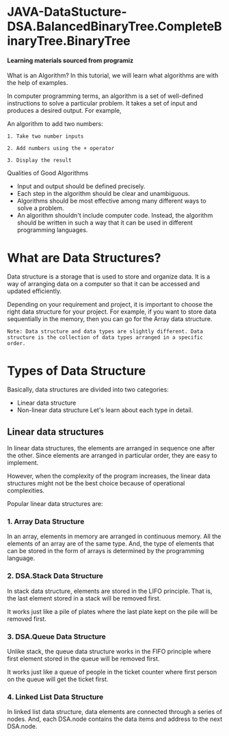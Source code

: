 # JAVA-DataStucture-DSA.BalancedBinaryTree.CompleteBinaryTree.BinaryTree
#### Learning materials sourced from programiz

What is an Algorithm?
In this tutorial, we will learn what algorithms are with the help of examples.

In computer programming terms, an algorithm is a set of well-defined instructions to solve a particular problem. It takes a set of input and produces a desired output. For example,

An algorithm to add two numbers:

    1. Take two number inputs
    
    2. Add numbers using the + operator
    
    3. Display the result
Qualities of Good Algorithms
- Input and output should be defined precisely.
- Each step in the algorithm should be clear and unambiguous.
- Algorithms should be most effective among many different ways to solve a problem.
- An algorithm shouldn't include computer code. Instead, the algorithm should be written in such a way that it can be used in different programming languages.

# What are Data Structures?
Data structure is a storage that is used to store and organize data. It is a way of arranging data on a computer so that it can be accessed and updated efficiently.

Depending on your requirement and project, it is important to choose the right data structure for your project. For example, if you want to store data sequentially in the memory, then you can go for the Array data structure.
    
    Note: Data structure and data types are slightly different. Data structure is the collection of data types arranged in a specific order.

# Types of Data Structure
Basically, data structures are divided into two categories:

- Linear data structure
- Non-linear data structure
Let's learn about each type in detail.
 ## Linear data structures
In linear data structures, the elements are arranged in sequence one after the other. Since elements are arranged in particular order, they are easy to implement.

However, when the complexity of the program increases, the linear data structures might not be the best choice because of operational complexities.

Popular linear data structures are:

### 1. Array Data Structure
   In an array, elements in memory are arranged in continuous memory. All the elements of an array are of the same type. And, the type of elements that can be stored in the form of arrays is determined by the programming language.
### 2. DSA.Stack Data Structure
In stack data structure, elements are stored in the LIFO principle. That is, the last element stored in a stack will be removed first.

It works just like a pile of plates where the last plate kept on the pile will be removed first. 
### 3. DSA.Queue Data Structure
Unlike stack, the queue data structure works in the FIFO principle where first element stored in the queue will be removed first.

It works just like a queue of people in the ticket counter where first person on the queue will get the ticket first. 
### 4. Linked List Data Structure
In linked list data structure, data elements are connected through a series of nodes. And, each DSA.node contains the data items and address to the next DSA.node.


